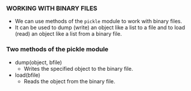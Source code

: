### WORKING WITH BINARY FILES
- We can use methods of the `pickle` module to work with binary files.
- It can be used to dump (write) an object like a list to a file and to load (read) an object like a list from a binary file.

### Two methods of the pickle module
- dump(object, bfile)
    - Writes the specified object to the binary file.
- load(bfile)
    - Reads the object from the binary file.